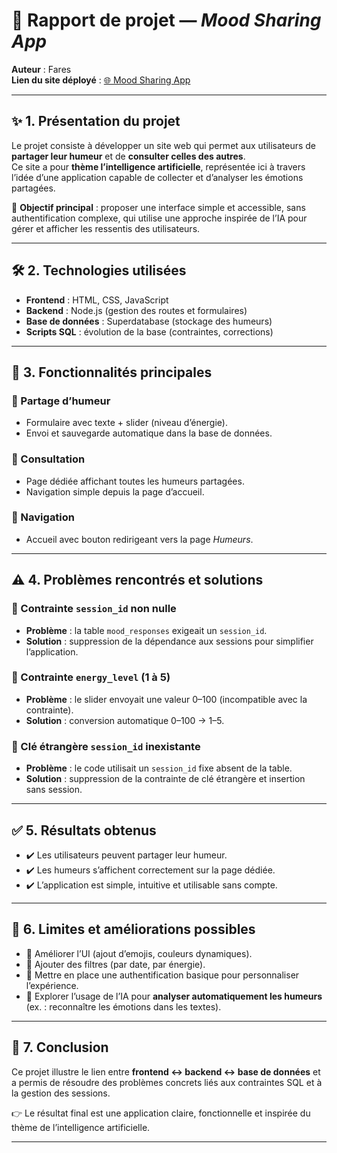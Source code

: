# 📘 Rapport de projet — *Mood Sharing App*  
**Auteur** : Fares     
**Lien du site déployé** : [🌐 Mood Sharing App](https://v0-emoji-code-mood-app.vercel.app)  

---

## ✨ 1. Présentation du projet
Le projet consiste à développer un site web qui permet aux utilisateurs de **partager leur humeur** et de **consulter celles des autres**.  
Ce site a pour **thème l’intelligence artificielle**, représentée ici à travers l’idée d’une application capable de collecter et d’analyser les émotions partagées.  

🎯 **Objectif principal** : proposer une interface simple et accessible, sans authentification complexe, qui utilise une approche inspirée de l’IA pour gérer et afficher les ressentis des utilisateurs.

---

## 🛠️ 2. Technologies utilisées
- **Frontend** : HTML, CSS, JavaScript  
- **Backend** : Node.js (gestion des routes et formulaires)  
- **Base de données** : Superdatabase (stockage des humeurs)  
- **Scripts SQL** : évolution de la base (contraintes, corrections)  

---

## 📑 3. Fonctionnalités principales
### 📝 Partage d’humeur
- Formulaire avec texte + slider (niveau d’énergie).  
- Envoi et sauvegarde automatique dans la base de données.  

### 👀 Consultation
- Page dédiée affichant toutes les humeurs partagées.  
- Navigation simple depuis la page d’accueil.  

### 🧭 Navigation
- Accueil avec bouton redirigeant vers la page *Humeurs*.  

---

## ⚠️ 4. Problèmes rencontrés et solutions
### 🔹 Contrainte `session_id` non nulle  
- **Problème** : la table `mood_responses` exigeait un `session_id`.  
- **Solution** : suppression de la dépendance aux sessions pour simplifier l’application.  

### 🔹 Contrainte `energy_level` (1 à 5)  
- **Problème** : le slider envoyait une valeur 0–100 (incompatible avec la contrainte).  
- **Solution** : conversion automatique 0–100 → 1–5.  

### 🔹 Clé étrangère `session_id` inexistante  
- **Problème** : le code utilisait un `session_id` fixe absent de la table.  
- **Solution** : suppression de la contrainte de clé étrangère et insertion sans session.  

---

## ✅ 5. Résultats obtenus
- ✔️ Les utilisateurs peuvent partager leur humeur.  
- ✔️ Les humeurs s’affichent correctement sur la page dédiée.  
- ✔️ L’application est simple, intuitive et utilisable sans compte.  

---

## 🔮 6. Limites et améliorations possibles
- 🎨 Améliorer l’UI (ajout d’emojis, couleurs dynamiques).  
- 🔎 Ajouter des filtres (par date, par énergie).  
- 🔐 Mettre en place une authentification basique pour personnaliser l’expérience.  
- 🤖 Explorer l’usage de l’IA pour **analyser automatiquement les humeurs** (ex. : reconnaître les émotions dans les textes).  

---

## 🏁 7. Conclusion
Ce projet illustre le lien entre **frontend ↔ backend ↔ base de données** et a permis de résoudre des problèmes concrets liés aux contraintes SQL et à la gestion des sessions.  

👉 Le résultat final est une application claire, fonctionnelle et inspirée du thème de l’intelligence artificielle.  

---
